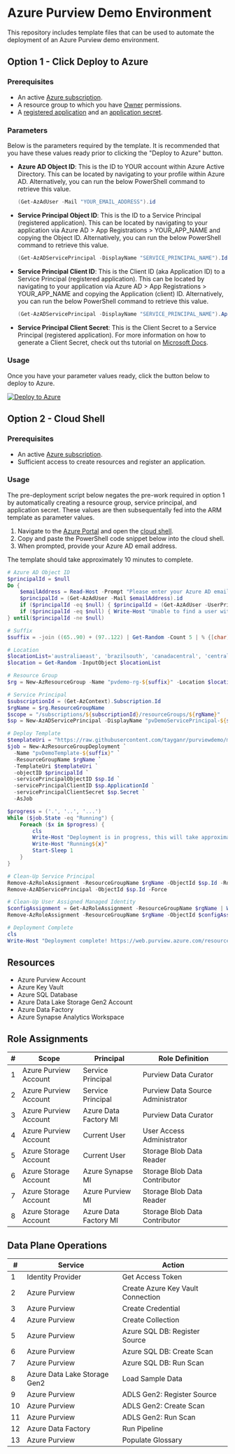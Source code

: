 # Azure Purview Demo Environment
This repository includes template files that can be used to automate the deployment of an Azure Purview demo environment.

## Option 1 - Click Deploy to Azure

### Prerequisites

* An active [Azure subscription](https://azure.microsoft.com/en-us/free/).
* A resource group to which you have [Owner](https://docs.microsoft.com/en-us/azure/role-based-access-control/built-in-roles) permissions. 
* A [registered application](https://docs.microsoft.com/en-us/azure/active-directory/develop/howto-create-service-principal-portal#register-an-application-with-azure-ad-and-create-a-service-principal) and an [application secret](https://docs.microsoft.com/en-us/azure/active-directory/develop/howto-create-service-principal-portal#option-2-create-a-new-application-secret).

### Parameters

Below is the parameters required by the template. It is recommended that you have these values ready prior to clicking the "Deploy to Azure" button.

* **Azure AD Object ID**: This is the ID to YOUR account within Azure Active Directory. This can be located by navigating to your profile within Azure AD. Alternatively, you can run the below PowerShell command to retrieve this value.

    ```powershell
    (Get-AzAdUser -Mail "YOUR_EMAIL_ADDRESS").id
    ```

* **Service Principal Object ID**: This is the ID to a Service Principal (registered application). This can be located by navigating to your application via Azure AD > App Registrations > YOUR_APP_NAME and copying the Object ID. Alternatively, you can run the below PowerShell command to retrieve this value.

    ```powershell
    (Get-AzADServicePrincipal -DisplayName "SERVICE_PRINCIPAL_NAME").Id
    ```

* **Service Principal Client ID**: This is the Client ID (aka Application ID) to a Service Principal (registered application). This can be located by navigating to your application via Azure AD > App Registrations > YOUR_APP_NAME and copying the Application (client) ID. Alternatively, you can run the below PowerShell command to retrieve this value.

    ```powershell
    (Get-AzADServicePrincipal -DisplayName "SERVICE_PRINCIPAL_NAME").ApplicationId
    ```

* **Service Principal Client Secret**: This is the Client Secret to a Service Principal (registered application). For more information on how to generate a Client Secret, check out ths tutorial on [Microsoft Docs](https://docs.microsoft.com/en-us/azure/active-directory/develop/howto-create-service-principal-portal#option-2-create-a-new-application-secret).


### Usage

Once you have your parameter values ready, click the button below to deploy to Azure.

[![Deploy to Azure](https://aka.ms/deploytoazurebutton)](https://portal.azure.com/#create/Microsoft.Template/uri/https%3A%2F%2Fraw.githubusercontent.com%2Ftayganr%2Fpurviewdemo%2Fmain%2Fbicep%2Fazuredeploy.json)

## Option 2 - Cloud Shell

### Prerequisites

* An active [Azure subscription](https://azure.microsoft.com/en-us/free/).
* Sufficient access to create resources and register an application.

### Usage

The pre-deployment script below negates the pre-work required in option 1 by automatically creating a resource group, service principal, and application secret. These values are then subsequentally fed into the ARM template as parameter values. 

1. Navigate to the [Azure Portal](https://portal.azure.com) and open the [cloud shell](https://docs.microsoft.com/en-us/azure/cloud-shell/overview).
2. Copy and paste the PowerShell code snippet below into the cloud shell.
3. When prompted, provide your Azure AD email address.

The template should take approximately 10 minutes to complete.

```powershell
# Azure AD Object ID
$principalId = $null
Do {
    $emailAddress = Read-Host -Prompt "Please enter your Azure AD email address"
    $principalId = (Get-AzAdUser -Mail $emailAddress).id
    if ($principalId -eq $null) { $principalId = (Get-AzAdUser -UserPrincipalName $emailAddress).Id } 
    if ($principalId -eq $null) { Write-Host "Unable to find a user within the Azure AD with email address: ${emailAddress}. Please try again." }
} until($principalId -ne $null)

# Suffix
$suffix = -join ((65..90) + (97..122) | Get-Random -Count 5 | % {[char]$_})

# Location
$locationList='australiaeast', 'brazilsouth', 'canadacentral', 'centralindia', 'eastus', 'eastus2', 'southcentralus', 'southeastasia', 'uksouth', 'westeurope'
$location = Get-Random -InputObject $locationList

# Resource Group
$rg = New-AzResourceGroup -Name "pvdemo-rg-${suffix}" -Location $location

# Service Principal
$subscriptionId = (Get-AzContext).Subscription.Id
$rgName = $rg.ResourceGroupName
$scope = "/subscriptions/${subscriptionId}/resourceGroups/${rgName}"
$sp = New-AzADServicePrincipal -DisplayName "pvDemoServicePrincipal-${suffix}" -Scope $scope

# Deploy Template
$templateUri = "https://raw.githubusercontent.com/tayganr/purviewdemo/main/bicep/azuredeploy.json"
$job = New-AzResourceGroupDeployment `
  -Name "pvDemoTemplate-${suffix}" `
  -ResourceGroupName $rgName `
  -TemplateUri $templateUri `
  -objectID $principalId `
  -servicePrincipalObjectID $sp.Id `
  -servicePrincipalClientID $sp.ApplicationId `
  -servicePrincipalClientSecret $sp.Secret `
  -AsJob

$progress = ('.', '..', '...')
While ($job.State -eq "Running") {
    Foreach ($x in $progress) {
        cls
        Write-Host "Deployment is in progress, this will take approximately 10 minutes"
        Write-Host "Running${x}"
        Start-Sleep 1
    }
}

# Clean-Up Service Principal
Remove-AzRoleAssignment -ResourceGroupName $rgName -ObjectId $sp.Id -RoleDefinitionName "Contributor"
Remove-AzADServicePrincipal -ObjectId $sp.Id -Force

# Clean-Up User Assigned Managed Identity
$configAssignment = Get-AzRoleAssignment -ResourceGroupName $rgName | Where-Object {$_.DisplayName.Equals("configDeployer")}
Remove-AzRoleAssignment -ResourceGroupName $rgName -ObjectId $configAssignment.ObjectId -RoleDefinitionName "Contributor"

# Deployment Complete
cls
Write-Host "Deployment complete! https://web.purview.azure.com/resource/pvdemo${suffix}-pv`r`nNote: The Azure Data Factory pipeline and Azure Purview scans may still be running, these jobs will complete shortly."

  ```

## Resources

* Azure Purview Account
* Azure Key Vault
* Azure SQL Database
* Azure Data Lake Storage Gen2 Account
* Azure Data Factory
* Azure Synapse Analytics Workspace

## Role Assignments

| # | Scope | Principal | Role Definition |
| ------------- | ------------- | ------------- | ------------- |
| 1 | Azure Purview Account | Service Principal | Purview Data Curator |
| 2 | Azure Purview Account | Service Principal | Purview Data Source Administrator |
| 3 | Azure Purview Account | Azure Data Factory MI | Purview Data Curator |
| 4 | Azure Purview Account | Current User | User Access Administrator |
| 5 | Azure Storage Account | Current User | Storage Blob Data Reader |
| 6 | Azure Storage Account | Azure Synapse MI | Storage Blob Data Contributor |
| 7 | Azure Storage Account | Azure Purview MI | Storage Blob Data Reader |
| 8 | Azure Storage Account | Azure Data Factory MI | Storage Blob Data Contributor |

## Data Plane Operations

| # | Service | Action |
| ------------- | ------------- | ------------- |
| 1  | Identity Provider | Get Access Token |
| 2  | Azure Purview | Create Azure Key Vault Connection |
| 3  | Azure Purview | Create Credential |
| 4  | Azure Purview | Create Collection |
| 5  | Azure Purview | Azure SQL DB: Register Source |
| 6  | Azure Purview | Azure SQL DB: Create Scan |
| 7  | Azure Purview | Azure SQL DB: Run Scan |
| 8  | Azure Data Lake Storage Gen2 | Load Sample Data |
| 9  | Azure Purview | ADLS Gen2: Register Source |
| 10 | Azure Purview | ADLS Gen2: Create Scan |
| 11 | Azure Purview | ADLS Gen2: Run Scan |
| 12 | Azure Data Factory | Run Pipeline |
| 13 | Azure Purview | Populate Glossary |